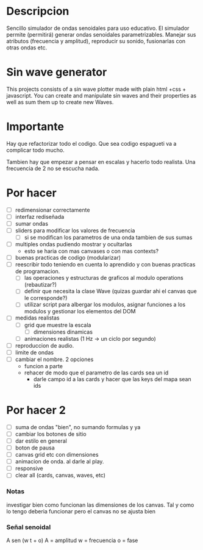 # Descripcion
Sencillo simulador de ondas senoidales para uso educativo. 
El simulador permite (permitirá) generar ondas senoidales parametrizables. Manejar sus atributos (frecuencia y amplitud), reproducir su sonido, fusionarlas con otras ondas etc.

# Sin wave generator
This projects consists of a sin wave plotter made with plain html +css + javascript. You can create and manipulate sin waves and their properties as well as sum them up to create new Waves.

# Importante
Hay que refactorizar todo el codigo. Que sea codigo espagueti va a complicar todo mucho.

Tambien hay que empezar a pensar en escalas y hacerlo todo realista. Una frecuencia de 2 no se escucha nada.

# Por hacer
 - [ ] redimensionar correctamente
 - [ ] interfaz rediseñada
 - [ ] sumar ondas
 - [ ] sliders para modificar los valores de frecuencia
    - [ ] si se modifican los parametros de una onda tambien de sus sumas
 - [ ] multiples ondas pudiendo mostrar y ocultarlas
   - esto se haria con mas canvases o con mas contexts?
 - [ ] buenas practicas de codigo (modularizar)
 - [ ] reescribir todo teniendo en cuenta lo aprendido y con buenas practicas de programacion.
   - [ ] las operaciones y estructuras de graficos al modulo operations (rebautizar?)
   - [ ] definir que necesita la clase Wave (quizas guardar ahi el canvas que le corresponde?)
   - [ ] utilizar script para albergar los modulos, asignar funciones a los modulos y gestionar los elementos del DOM
 - [ ] medidas realistas
   - [ ] grid que muestre la escala
      - [ ] dimensiones dinamicas
   - [ ] animaciones realistas (1 Hz -> un ciclo por segundo)
- [ ] reproduccion de audio.
- [ ] limite de ondas
- [ ] cambiar el nombre. 2 opciones 
    - funcion a parte
    - rehacer de modo que el parametro de las cards sea un id
      - darle campo id a las cards y hacer que las keys del mapa sean ids

# Por hacer 2
 - [ ] suma de ondas "bien", no sumando formulas y ya
 - [ ] cambiar los botones de sitio
 - [ ] dar estilo en general
 - [ ] boton de pausa
 - [ ] canvas grid etc con dimensiones
 - [ ] animacion de onda. al darle al play.
 - [ ] responsive
 - [ ] clear all (cards, canvas, waves, etc)

### Notas
investigar bien como funcionan las dimensiones de los canvas. Tal y como lo tengo deberia funcionar pero el canvas no se ajusta bien

### Señal senoidal
A sen (w t + o)
A = amplitud
w = frecuencia
o = fase